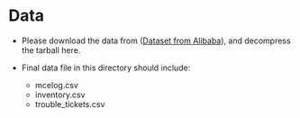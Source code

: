 # Data
+ Please download the data from ([Dataset from Alibaba](https://github.com/alibaba-edu/dcbrain/tree/master/dramdata)), and decompress the tarball here.

+ Final data file in this directory should include:
	+ mcelog.csv
	+ inventory.csv
	+ trouble_tickets.csv
